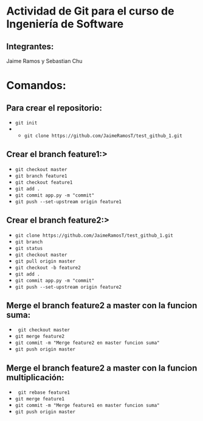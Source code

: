 # Actividad de Git para el curso de Ingeniería de Software 

## Integrantes: 
Jaime Ramos y Sebastian Chu


# Comandos:
## Para crear el repositorio:
- ```git init```
- - ```git clone https://github.com/JaimeRamosT/test_github_1.git```

## Crear el branch feature1:>
- ```git checkout master```
- ```git branch feature1```
- ```git checkout feature1```
- ```git add .```
- ```git commit app.py -m "commit"```
- ```git push --set-upstream origin feature1```

## Crear el branch feature2:>
- ```git clone https://github.com/JaimeRamosT/test_github_1.git```
- ```git branch```    
- ```git status```    
- ```git checkout master```
- ```git pull origin master```
- ```git checkout -b feature2```
- ```git add .```
- ```git commit app.py -m "commit"```
- ```git push --set-upstream origin feature2```

## Merge el branch feature2 a master con la funcion suma:
- ``` git checkout master```
- ```git merge feature2```    
- ```git commit -m "Merge feature2 en master funcion suma"```    
- ```git push origin master```

## Merge el branch feature2 a master con la funcion multiplicación:
- ``` git rebase feature1```
- ```git merge feature1```    
- ```git commit -m "Merge feature1 en master funcion suma"```    
- ```git push origin master```
  

